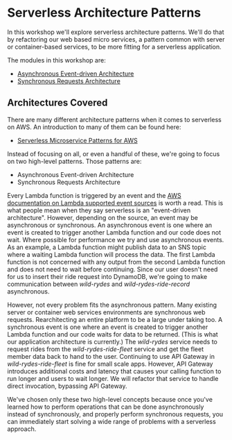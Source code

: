 # Serverless Architecture Patterns

In this workshop we'll explore serverless architecture patterns. We'll do that by refactoring our web based micro services, a pattern common with server or container-based services, to be more fitting for a serverless application.

The modules in this workshop are:

* [Asynchronous Event-driven Architecture](./01-asynchronous-event-driven)
* [Synchronous Requests Architecture](./02-synchronous-requests)

## Architectures Covered

There are many different architecture patterns when it comes to serverless on AWS. An introduction to many of them can be found here:

* [Serverless Microservice Patterns for AWS](https://www.jeremydaly.com/serverless-microservice-patterns-for-aws/)

Instead of focusing on all, or even a handful of these, we're going to focus on two high-level patterns. Those patterns are:

* Asynchronous Event-driven Architecture
* Synchronous Requests Architecture

Every Lambda function is triggered by an event and the [AWS documentation on Lambda supported event sources](https://docs.aws.amazon.com/lambda/latest/dg/invoking-lambda-function.html) is worth a read. This is what people mean when they say serverless is an "event-driven architecture". However, depending on the source, an event may be asynchronous or synchronous.  An asynchronous event is one where an event is created to trigger another Lambda function and our code does not wait. Where possible for performance we try and use asynchronous events. As an example, a Lambda function might publish data to an SNS topic where a waiting Lambda function will process the data. The first Lambda function is not concerned with any output from the second Lambda function and does not need to wait before continuing. Since our user doesn't need for us to insert their ride request into DynamoDB, we're going to make communication between *wild-rydes* and *wild-rydes-ride-record* asynchronous.

However, not every problem fits the asynchronous pattern. Many existing server or container web services environments are synchronous web requests. Rearchitecting an entire platform to be a large under taking too. A synchronous event is one where an event is created to trigger another Lambda function and our code waits for data to be returned. (This is what our application architecture is currently.) The *wild-rydes* service needs to request rides from the *wild-rydes-ride-fleet* service and get the fleet member data back to hand to the user. Continuing to use API Gateway in *wild-rydes-ride-fleet* is fine for small scale apps. However, API Gateway introduces additional costs and latency that causes your calling function to run longer and users to wait longer. We will refactor that service to handle direct invocation, bypassing API Gateway.

We've chosen only these two high-level concepts because once you've learned how to perform operations that can be done asynchronously instead of synchronously, and properly perform synchronous requests, you can immediately start solving a wide range of problems with a serverless approach.

